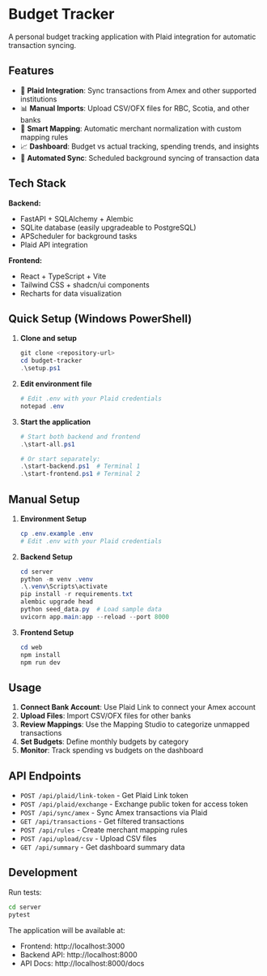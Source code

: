 # Budget Tracker

A personal budget tracking application with Plaid integration for automatic transaction syncing.

## Features

- 🏦 **Plaid Integration**: Sync transactions from Amex and other supported institutions
- 📊 **Manual Imports**: Upload CSV/OFX files for RBC, Scotia, and other banks
- 🎯 **Smart Mapping**: Automatic merchant normalization with custom mapping rules
- 📈 **Dashboard**: Budget vs actual tracking, spending trends, and insights
- 🔄 **Automated Sync**: Scheduled background syncing of transaction data

## Tech Stack

**Backend:**
- FastAPI + SQLAlchemy + Alembic
- SQLite database (easily upgradeable to PostgreSQL)
- APScheduler for background tasks
- Plaid API integration

**Frontend:**
- React + TypeScript + Vite
- Tailwind CSS + shadcn/ui components
- Recharts for data visualization

## Quick Setup (Windows PowerShell)

1. **Clone and setup**
   ```powershell
   git clone <repository-url>
   cd budget-tracker
   .\setup.ps1
   ```

2. **Edit environment file**
   ```powershell
   # Edit .env with your Plaid credentials
   notepad .env
   ```

3. **Start the application**
   ```powershell
   # Start both backend and frontend
   .\start-all.ps1
   
   # Or start separately:
   .\start-backend.ps1  # Terminal 1
   .\start-frontend.ps1 # Terminal 2
   ```

## Manual Setup

1. **Environment Setup**
   ```powershell
   cp .env.example .env
   # Edit .env with your Plaid credentials
   ```

2. **Backend Setup**
   ```powershell
   cd server
   python -m venv .venv
   .\.venv\Scripts\activate
   pip install -r requirements.txt
   alembic upgrade head
   python seed_data.py  # Load sample data
   uvicorn app.main:app --reload --port 8000
   ```

3. **Frontend Setup**
   ```powershell
   cd web
   npm install
   npm run dev
   ```

## Usage

1. **Connect Bank Account**: Use Plaid Link to connect your Amex account
2. **Upload Files**: Import CSV/OFX files for other banks
3. **Review Mappings**: Use the Mapping Studio to categorize unmapped transactions
4. **Set Budgets**: Define monthly budgets by category
5. **Monitor**: Track spending vs budgets on the dashboard

## API Endpoints

- `POST /api/plaid/link-token` - Get Plaid Link token
- `POST /api/plaid/exchange` - Exchange public token for access token
- `POST /api/sync/amex` - Sync Amex transactions via Plaid
- `GET /api/transactions` - Get filtered transactions
- `POST /api/rules` - Create merchant mapping rules
- `POST /api/upload/csv` - Upload CSV files
- `GET /api/summary` - Get dashboard summary data

## Development

Run tests:
```bash
cd server
pytest
```

The application will be available at:
- Frontend: http://localhost:3000
- Backend API: http://localhost:8000
- API Docs: http://localhost:8000/docs

